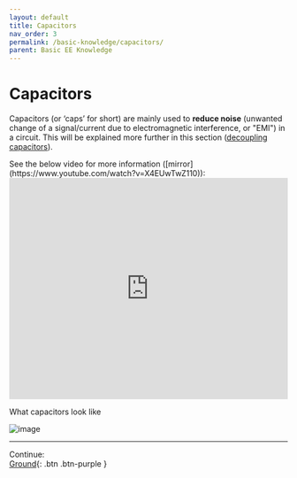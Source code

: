 ```yaml
---
layout: default
title: Capacitors
nav_order: 3
permalink: /basic-knowledge/capacitors/
parent: Basic EE Knowledge
---
```


# Capacitors

Capacitors (or ‘caps’ for short) are mainly used to **reduce noise** (unwanted change of a signal/current due to electromagnetic interference, or "EMI") in a circuit. This will be explained more further in this section ([decoupling capacitors](/basic-knowledge/mcus/#decoupling-capacitors)).

<div class="code-example" markdown="1">
See the below video for more information ([mirror](https://www.youtube.com/watch?v=X4EUwTwZ110)):

<iframe width="100%" height="400" src="https://www.youtube.com/embed/X4EUwTwZ110" title="Capacitors Explained - The basics how capacitors work working principle" frameborder="0" allow="accelerometer; autoplay; clipboard-write; encrypted-media; gyroscope; picture-in-picture" allowfullscreen></iframe>

What capacitors look like

![image](https://www.theengineeringknowledge.com/wp-content/uploads/2020/12/Different-Types-of-Capacitors-and-Uses.jpg)
</div>

---

Continue: <br>
[Ground](/basic-knowledge/ground/){: .btn .btn-purple }
